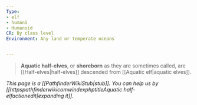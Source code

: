 ```yaml
---
Type:
- elf
- human1
- Humanoid
CR: By class level
Environment: Any land or temperate oceans


---
```


> **Aquatic half-elves**, or **shoreborn** as they are sometimes called, are [[Half-elves|half-elves]] descended from [[Aquatic elf|aquatic elves]].



*This page is a [[PathfinderWikiStub|stub]]. You can help us by [[httpspathfinderwikicomwindexphptitleAquatic half-elfactionedit|expanding it]].*








